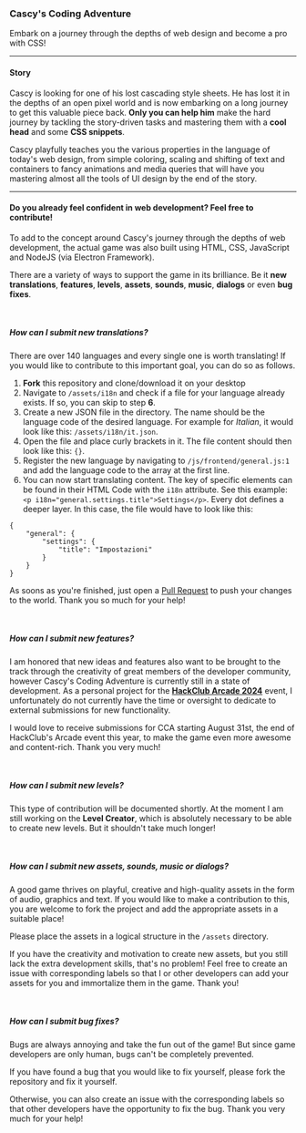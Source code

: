 

### Cascy's Coding Adventure
Embark on a journey through the depths of web design and become a pro with CSS!

---

#### Story
Cascy is looking for one of his lost cascading style sheets. He has lost it in the depths of an open pixel world and is now embarking on a long journey to get this valuable piece back. **Only you can help him** make the hard journey by tackling the story-driven tasks and mastering them with a **cool head** and some **CSS snippets**.

Cascy playfully teaches you the various properties in the language of today's web design, from simple coloring, scaling and shifting of text and containers to fancy animations and media queries that will have you mastering almost all the tools of UI design by the end of the story.

---

#### Do you already feel confident in web development? Feel free to contribute!

To add to the concept around Cascy's journey through the depths of web development, the actual game was also built using HTML, CSS, JavaScript and NodeJS (via Electron Framework).

There are a variety of ways to support the game in its brilliance. Be it **new translations**, **features**, **levels**, **assets**, **sounds**, **music**, **dialogs** or even **bug fixes**.

<br>

##### How can I submit new translations?
There are over 140 languages and every single one is worth translating! If you would like to contribute to this important goal, you can do so as follows.


1. **Fork** this repository and clone/download it on your desktop
2. Navigate to `/assets/i18n` and check if a file for your language already exists. If so, you can skip to step **6**.
3. Create a new JSON file in the directory. The name should be the language code of the desired language. For example for *Italian*, it would look like this: `/assets/i18n/it.json`.
4. Open the file and place curly brackets in it. The file content should then look like this: `{}`.
5. Register the new language by navigating to `/js/frontend/general.js:1` and add the language code to the array at the first line.
6. You can now start translating content. The key of specific elements can be found in their HTML Code with the `i18n` attribute. See this example: `<p i18n="general.settings.title">Settings</p>`. Every dot defines a deeper layer. In this case, the file would have to look like this:
```
{
    "general": {
        "settings": {
            "title": "Impostazioni"
        }
    }
}
```

As soons as you're finished, just open a [Pull Request](https://docs.github.com/de/pull-requests/collaborating-with-pull-requests/proposing-changes-to-your-work-with-pull-requests/creating-a-pull-request) to push your changes to the world. Thank you so much for your help!

<br>

##### How can I submit new features?
I am honored that new ideas and features also want to be brought to the track through the creativity of great members of the developer community, however Cascy's Coding Adventure is currently still in a state of development. As a personal project for the [**HackClub Arcade 2024**](https://hackclub.com/arcade) event, I unfortunately do not currently have the time or oversight to dedicate to external submissions for new functionality.

I would love to receive submissions for CCA starting August 31st, the end of HackClub's Arcade event this year, to make the game even more awesome and content-rich. Thank you very much!

<br>

##### How can I submit new levels?
This type of contribution will be documented shortly. At the moment I am still working on the **Level Creator**, which is absolutely necessary to be able to create new levels. But it shouldn't take much longer!

<br>

##### How can I submit new assets, sounds, music or dialogs?
A good game thrives on playful, creative and high-quality assets in the form of audio, graphics and text. If you would like to make a contribution to this, you are welcome to fork the project and add the appropriate assets in a suitable place!

Please place the assets in a logical structure in the `/assets` directory.

If you have the creativity and motivation to create new assets, but you still lack the extra development skills, that's no problem! Feel free to create an issue with corresponding labels so that I or other developers can add your assets for you and immortalize them in the game.
Thank you!

<br>

##### How can I submit bug fixes?
Bugs are always annoying and take the fun out of the game! But since game developers are only human, bugs can't be completely prevented.

If you have found a bug that you would like to fix yourself, please fork the repository and fix it yourself.

Otherwise, you can also create an issue with the corresponding labels so that other developers have the opportunity to fix the bug.
Thank you very much for your help!

